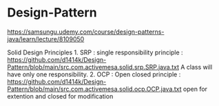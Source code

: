 # Design-Pattern

https://samsungu.udemy.com/course/design-patterns-java/learn/lecture/8109050

Solid Design Principles
    1. SRP : single responsibility principle : https://github.com/d1414k/Design-Pattern/blob/main/src.com.activemesa.solid.srp.SRP.java.txt
        A class will have only one responsibility.
    2. OCP : Open closed principle : https://github.com/d1414k/Design-Pattern/blob/main/src.com.activemesa.solid.ocp.OCP.java.txt
        open for extention and closed for modification
        
